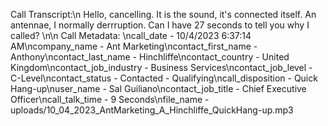 Call Transcript:\n Hello, cancelling. It is the sound, it's connected itself. An antennae, I normally derrruption. Can I have 27 seconds to tell you why I called? \n\n Call Metadata: \ncall_date - 10/4/2023 6:37:14 AM\ncompany_name - Ant Marketing\ncontact_first_name - Anthony\ncontact_last_name - Hinchliffe\ncontact_country - United Kingdom\ncontact_job_industry - Business Services\ncontact_job_level - C-Level\ncontact_status - Contacted - Qualifying\ncall_disposition - Quick Hang-up\nuser_name - Sal Guiliano\ncontact_job_title - Chief Executive Officer\ncall_talk_time - 9 Seconds\nfile_name - uploads/10_04_2023_AntMarketing_A_Hinchliffe_QuickHang-up.mp3
